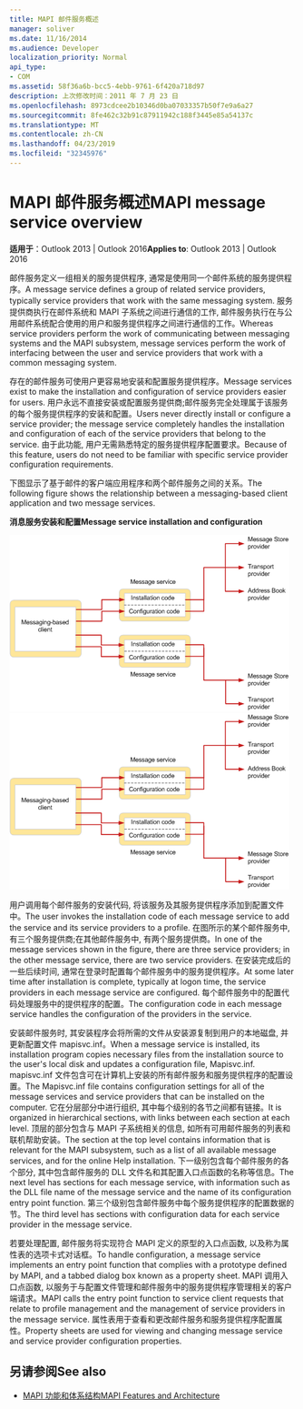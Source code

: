 ```yaml
---
title: MAPI 邮件服务概述
manager: soliver
ms.date: 11/16/2014
ms.audience: Developer
localization_priority: Normal
api_type:
- COM
ms.assetid: 58f36a6b-bcc5-4ebb-9761-6f420a718d97
description: 上次修改时间：2011 年 7 月 23 日
ms.openlocfilehash: 8973cdcee2b10346d0ba07033357b50f7e9a6a27
ms.sourcegitcommit: 8fe462c32b91c87911942c188f3445e85a54137c
ms.translationtype: MT
ms.contentlocale: zh-CN
ms.lasthandoff: 04/23/2019
ms.locfileid: "32345976"
---
```

# <a name="mapi-message-service-overview"></a><span data-ttu-id="64721-103">MAPI 邮件服务概述</span><span class="sxs-lookup"><span data-stu-id="64721-103">MAPI message service overview</span></span>
  
<span data-ttu-id="64721-104">**适用于**：Outlook 2013 | Outlook 2016</span><span class="sxs-lookup"><span data-stu-id="64721-104">**Applies to**: Outlook 2013 | Outlook 2016</span></span> 
  
<span data-ttu-id="64721-105">邮件服务定义一组相关的服务提供程序, 通常是使用同一个邮件系统的服务提供程序。</span><span class="sxs-lookup"><span data-stu-id="64721-105">A message service defines a group of related service providers, typically service providers that work with the same messaging system.</span></span> <span data-ttu-id="64721-106">服务提供商执行在邮件系统和 MAPI 子系统之间进行通信的工作, 邮件服务执行在与公用邮件系统配合使用的用户和服务提供程序之间进行通信的工作。</span><span class="sxs-lookup"><span data-stu-id="64721-106">Whereas service providers perform the work of communicating between messaging systems and the MAPI subsystem, message services perform the work of interfacing between the user and service providers that work with a common messaging system.</span></span>  
  
<span data-ttu-id="64721-107">存在的邮件服务可使用户更容易地安装和配置服务提供程序。</span><span class="sxs-lookup"><span data-stu-id="64721-107">Message services exist to make the installation and configuration of service providers easier for users.</span></span> <span data-ttu-id="64721-108">用户永远不直接安装或配置服务提供商;邮件服务完全处理属于该服务的每个服务提供程序的安装和配置。</span><span class="sxs-lookup"><span data-stu-id="64721-108">Users never directly install or configure a service provider; the message service completely handles the installation and configuration of each of the service providers that belong to the service.</span></span> <span data-ttu-id="64721-109">由于此功能, 用户无需熟悉特定的服务提供程序配置要求。</span><span class="sxs-lookup"><span data-stu-id="64721-109">Because of this feature, users do not need to be familiar with specific service provider configuration requirements.</span></span> 
  
<span data-ttu-id="64721-110">下图显示了基于邮件的客户端应用程序和两个邮件服务之间的关系。</span><span class="sxs-lookup"><span data-stu-id="64721-110">The following figure shows the relationship between a messaging-based client application and two message services.</span></span>
  
<span data-ttu-id="64721-111">**消息服务安装和配置**</span><span class="sxs-lookup"><span data-stu-id="64721-111">**Message service installation and configuration**</span></span>
  
<span data-ttu-id="64721-112">![邮件服务的安装和配置](media/amapi_44.gif "邮件服务的安装和配置")</span><span class="sxs-lookup"><span data-stu-id="64721-112">![Message service installation and configuration](media/amapi_44.gif "Message service installation and configuration")</span></span>
  
<span data-ttu-id="64721-113">用户调用每个邮件服务的安装代码, 将该服务及其服务提供程序添加到配置文件中。</span><span class="sxs-lookup"><span data-stu-id="64721-113">The user invokes the installation code of each message service to add the service and its service providers to a profile.</span></span> <span data-ttu-id="64721-114">在图所示的某个邮件服务中, 有三个服务提供商;在其他邮件服务中, 有两个服务提供商。</span><span class="sxs-lookup"><span data-stu-id="64721-114">In one of the message services shown in the figure, there are three service providers; in the other message service, there are two service providers.</span></span> <span data-ttu-id="64721-115">在安装完成后的一些后续时间, 通常在登录时配置每个邮件服务中的服务提供程序。</span><span class="sxs-lookup"><span data-stu-id="64721-115">At some later time after installation is complete, typically at logon time, the service providers in each message service are configured.</span></span> <span data-ttu-id="64721-116">每个邮件服务中的配置代码处理服务中的提供程序的配置。</span><span class="sxs-lookup"><span data-stu-id="64721-116">The configuration code in each message service handles the configuration of the providers in the service.</span></span>
  
<span data-ttu-id="64721-117">安装邮件服务时, 其安装程序会将所需的文件从安装源复制到用户的本地磁盘, 并更新配置文件 mapisvc.inf。</span><span class="sxs-lookup"><span data-stu-id="64721-117">When a message service is installed, its installation program copies necessary files from the installation source to the user's local disk and updates a configuration file, Mapisvc.inf.</span></span> <span data-ttu-id="64721-118">mapisvc.inf 文件包含可在计算机上安装的所有邮件服务和服务提供程序的配置设置。</span><span class="sxs-lookup"><span data-stu-id="64721-118">The Mapisvc.inf file contains configuration settings for all of the message services and service providers that can be installed on the computer.</span></span> <span data-ttu-id="64721-119">它在分层部分中进行组织, 其中每个级别的各节之间都有链接。</span><span class="sxs-lookup"><span data-stu-id="64721-119">It is organized in hierarchical sections, with links between each section at each level.</span></span> <span data-ttu-id="64721-120">顶层的部分包含与 MAPI 子系统相关的信息, 如所有可用邮件服务的列表和联机帮助安装。</span><span class="sxs-lookup"><span data-stu-id="64721-120">The section at the top level contains information that is relevant for the MAPI subsystem, such as a list of all available message services, and for the online Help installation.</span></span> <span data-ttu-id="64721-121">下一级别包含每个邮件服务的各个部分, 其中包含邮件服务的 DLL 文件名和其配置入口点函数的名称等信息。</span><span class="sxs-lookup"><span data-stu-id="64721-121">The next level has sections for each message service, with information such as the DLL file name of the message service and the name of its configuration entry point function.</span></span> <span data-ttu-id="64721-122">第三个级别包含邮件服务中每个服务提供程序的配置数据的节。</span><span class="sxs-lookup"><span data-stu-id="64721-122">The third level has sections with configuration data for each service provider in the message service.</span></span> 
  
<span data-ttu-id="64721-123">若要处理配置, 邮件服务将实现符合 MAPI 定义的原型的入口点函数, 以及称为属性表的选项卡式对话框。</span><span class="sxs-lookup"><span data-stu-id="64721-123">To handle configuration, a message service implements an entry point function that complies with a prototype defined by MAPI, and a tabbed dialog box known as a property sheet.</span></span> <span data-ttu-id="64721-124">MAPI 调用入口点函数, 以服务于与配置文件管理和邮件服务中的服务提供程序管理相关的客户端请求。</span><span class="sxs-lookup"><span data-stu-id="64721-124">MAPI calls the entry point function to service client requests that relate to profile management and the management of service providers in the message service.</span></span> <span data-ttu-id="64721-125">属性表用于查看和更改邮件服务和服务提供程序配置属性。</span><span class="sxs-lookup"><span data-stu-id="64721-125">Property sheets are used for viewing and changing message service and service provider configuration properties.</span></span> 
  
## <a name="see-also"></a><span data-ttu-id="64721-126">另请参阅</span><span class="sxs-lookup"><span data-stu-id="64721-126">See also</span></span>

- [<span data-ttu-id="64721-127">MAPI 功能和体系结构</span><span class="sxs-lookup"><span data-stu-id="64721-127">MAPI Features and Architecture</span></span>](mapi-features-and-architecture.md)

